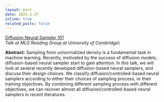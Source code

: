 ```yaml
---
layout: post
date: 2025-2-27
inline: true
related_posts: false
---
```


[Diffusion Neural Sampler 101](https://jiajunhe98.github.io/assets/pdf/Diffusion-Neural-Sampler.pdf)\
*Talk at MLG Reading Group at University of Cambridge*\

**Abstract:** Sampling from unnormalized density is a fundamental task in machine learning. Recently, motivated by the success of diffusion models, diffusion-based neural sampler start to gain attention. In this talk, we will look at several recently developed diffusion-based neural samplers, and discuss their design choices. 
We classify diffusion/controlled-based neural samplers according to either their choices of sampling process, or their training objectives. By combining different sampling process with different objectives, we can recover almost all diffusion/controlled-based neural samplers  in recent literatures.